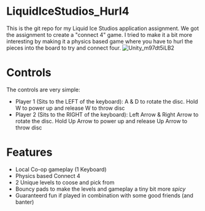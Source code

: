 # LiquidIceStudios_Hurl4
This is the git repo for my Liquid Ice Studios application assignment. We got the assignment to create a "connect 4" game. I tried to make it a bit more interesting by making it a physics based game where you have to hurl the pieces into the board to try and connect four.
![Unity_m97dt5iLB2](https://github.com/JaydeeAlkema/LiquidIceStudios_Hurl4/assets/61546071/bfad5469-048c-460e-8956-3cf967739038)

# Controls
The controls are very simple:
- Player 1 (Sits to the LEFT of the keyboard): A & D to rotate the disc. Hold W to power up and release W to throw disc
- Player 2 (Sits to the RIGHT of the keyboard): Left Arrow & Right Arrow to rotate the disc. Hold Up Arrow to power up and release Up Arrow to throw disc

# Features
- Local Co-op gameplay (1 Keyboard)
- Physics based Connect 4
- 2 Unique levels to coose and pick from
- Bouncy pads to make the levels and gameplay a tiny bit more *spicy*
- Guaranteerd fun if played in combination with some good friends (and banter)
